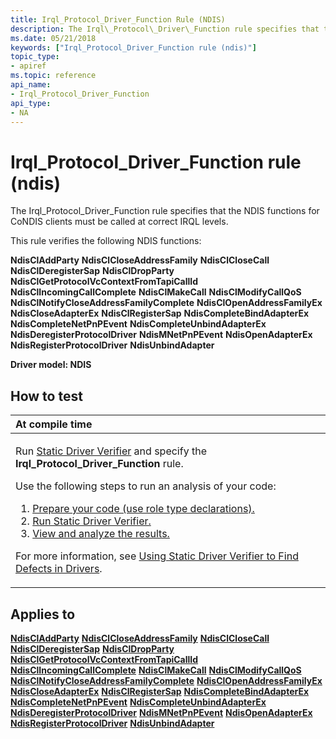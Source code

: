 ```yaml
---
title: Irql_Protocol_Driver_Function Rule (NDIS)
description: The Irql\_Protocol\_Driver\_Function rule specifies that the NDIS functions for CoNDIS clients must be called at correct IRQL levels.
ms.date: 05/21/2018
keywords: ["Irql_Protocol_Driver_Function rule (ndis)"]
topic_type:
- apiref
ms.topic: reference
api_name:
- Irql_Protocol_Driver_Function
api_type:
- NA
---
```


# Irql\_Protocol\_Driver\_Function rule (ndis)


The Irql\_Protocol\_Driver\_Function rule specifies that the NDIS functions for CoNDIS clients must be called at correct IRQL levels.

This rule verifies the following NDIS functions:

**NdisClAddParty**
**NdisClCloseAddressFamily**
**NdisClCloseCall**
**NdisClDeregisterSap**
**NdisClDropParty**
**NdisClGetProtocolVcContextFromTapiCallId**
**NdisClIncomingCallComplete**
**NdisClMakeCall**
**NdisClModifyCallQoS**
**NdisClNotifyCloseAddressFamilyComplete**
**NdisClOpenAddressFamilyEx**
**NdisCloseAdapterEx**
**NdisClRegisterSap**
**NdisCompleteBindAdapterEx**
**NdisCompleteNetPnPEvent**
**NdisCompleteUnbindAdapterEx**
**NdisDeregisterProtocolDriver**
**NdisMNetPnPEvent**
**NdisOpenAdapterEx**
**NdisRegisterProtocolDriver**
**NdisUnbindAdapter**

**Driver model: NDIS**

## How to test

<table>
<colgroup>
<col width="100%" />
</colgroup>
<thead>
<tr class="header">
<th align="left">At compile time</th>
</tr>
</thead>
<tbody>
<tr class="odd">
<td align="left"><p>Run <a href="/windows-hardware/drivers/devtest/static-driver-verifier" data-raw-source="[Static Driver Verifier](./static-driver-verifier.md)">Static Driver Verifier</a> and specify the <strong>Irql_Protocol_Driver_Function</strong> rule.</p>
Use the following steps to run an analysis of your code:
<ol>
<li><a href="/windows-hardware/drivers/devtest/using-static-driver-verifier-to-find-defects-in-drivers#preparing-your-source-code" data-raw-source="[Prepare your code (use role type declarations).](./using-static-driver-verifier-to-find-defects-in-drivers.md#preparing-your-source-code)">Prepare your code (use role type declarations).</a></li>
<li><a href="/windows-hardware/drivers/devtest/using-static-driver-verifier-to-find-defects-in-drivers#running-static-driver-verifier" data-raw-source="[Run Static Driver Verifier.](./using-static-driver-verifier-to-find-defects-in-drivers.md#running-static-driver-verifier)">Run Static Driver Verifier.</a></li>
<li><a href="/windows-hardware/drivers/devtest/using-static-driver-verifier-to-find-defects-in-drivers#viewing-and-analyzing-the-results" data-raw-source="[View and analyze the results.](./using-static-driver-verifier-to-find-defects-in-drivers.md#viewing-and-analyzing-the-results)">View and analyze the results.</a></li>
</ol>
<p>For more information, see <a href="/windows-hardware/drivers/devtest/using-static-driver-verifier-to-find-defects-in-drivers" data-raw-source="[Using Static Driver Verifier to Find Defects in Drivers](./using-static-driver-verifier-to-find-defects-in-drivers.md)">Using Static Driver Verifier to Find Defects in Drivers</a>.</p></td>
</tr>
</tbody>
</table>

## Applies to

[**NdisClAddParty**](/windows-hardware/drivers/ddi/ndis/nf-ndis-ndiscladdparty)
[**NdisClCloseAddressFamily**](/windows-hardware/drivers/ddi/ndis/nf-ndis-ndisclcloseaddressfamily)
[**NdisClCloseCall**](/windows-hardware/drivers/ddi/ndis/nf-ndis-ndisclclosecall)
[**NdisClDeregisterSap**](/windows-hardware/drivers/ddi/ndis/nf-ndis-ndisclderegistersap)
[**NdisClDropParty**](/windows-hardware/drivers/ddi/ndis/nf-ndis-ndiscldropparty)
[**NdisClGetProtocolVcContextFromTapiCallId**](/windows-hardware/drivers/ddi/ndis/nf-ndis-ndisclgetprotocolvccontextfromtapicallid)
[**NdisClIncomingCallComplete**](/windows-hardware/drivers/ddi/ndis/nf-ndis-ndisclincomingcallcomplete)
[**NdisClMakeCall**](/windows-hardware/drivers/ddi/ndis/nf-ndis-ndisclmakecall)
[**NdisClModifyCallQoS**](/windows-hardware/drivers/ddi/ndis/nf-ndis-ndisclmodifycallqos)
[**NdisClNotifyCloseAddressFamilyComplete**](/windows-hardware/drivers/ddi/ndis/nf-ndis-ndisclnotifycloseaddressfamilycomplete)
[**NdisClOpenAddressFamilyEx**](/windows-hardware/drivers/ddi/ndis/nf-ndis-ndisclopenaddressfamilyex)
[**NdisCloseAdapterEx**](/windows-hardware/drivers/ddi/ndis/nf-ndis-ndiscloseadapterex)
[**NdisClRegisterSap**](/windows-hardware/drivers/ddi/ndis/nf-ndis-ndisclregistersap)
[**NdisCompleteBindAdapterEx**](/windows-hardware/drivers/ddi/ndis/nf-ndis-ndiscompletebindadapterex)
[**NdisCompleteNetPnPEvent**](/windows-hardware/drivers/ddi/ndis/nf-ndis-ndiscompletenetpnpevent)
[**NdisCompleteUnbindAdapterEx**](/windows-hardware/drivers/ddi/ndis/nf-ndis-ndiscompleteunbindadapterex)
[**NdisDeregisterProtocolDriver**](/windows-hardware/drivers/ddi/ndis/nf-ndis-ndisderegisterprotocoldriver)
[**NdisMNetPnPEvent**](/windows-hardware/drivers/ddi/ndis/nf-ndis-ndismnetpnpevent)
[**NdisOpenAdapterEx**](/windows-hardware/drivers/ddi/ndis/nf-ndis-ndisopenadapterex)
[**NdisRegisterProtocolDriver**](/windows-hardware/drivers/ddi/ndis/nf-ndis-ndisregisterprotocoldriver)
[**NdisUnbindAdapter**](/windows-hardware/drivers/ddi/ndis/nf-ndis-ndisunbindadapter)
